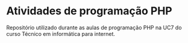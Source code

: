 # Atividades de programação PHP

Repositório utilizado durante as aulas de programação PHP na UC7 do curso Técnico em informática para internet.
 
